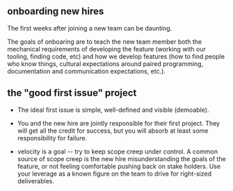 ## onboarding new hires

The first weeks after joining a new team can be daunting. 

The goals of onboaring are to teach the new team member both the mechanical requirements of developing the feature (working with our tooling, finding code, etc) 
and how we develop features (how to find people who know things, cultural expectations around paired programming, documentation and communication expectations, etc.).


## the "good first issue" project

* The ideal first issue is simple, well-defined and visible (demoable).

* You and the new hire are jointly responsible for their first project. They will get all the credit for success, but you will absorb at least some responsibility for failure.

* velocity is a goal -- try to keep scope creep under control. A common source of scope creep is the new hire misunderstanding the goals of the feature, or not feeling comfortable pushing back on stake holders. Use your leverage as a known figure on the team to drive for right-sized deliverables.
